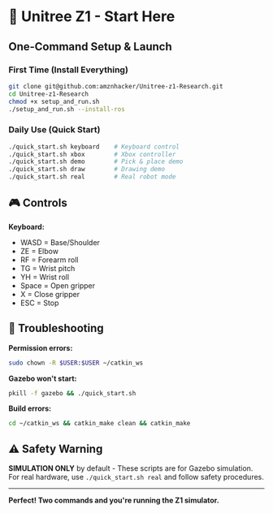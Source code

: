# 🚀 Unitree Z1 - Start Here

## One-Command Setup & Launch

### First Time (Install Everything)
```bash
git clone git@github.com:amznhacker/Unitree-z1-Research.git
cd Unitree-z1-Research
chmod +x setup_and_run.sh
./setup_and_run.sh --install-ros
```

### Daily Use (Quick Start)
```bash
./quick_start.sh keyboard    # Keyboard control
./quick_start.sh xbox        # Xbox controller  
./quick_start.sh demo        # Pick & place demo
./quick_start.sh draw        # Drawing demo
./quick_start.sh real        # Real robot mode
```

## 🎮 Controls

**Keyboard:**
- WASD = Base/Shoulder
- ZE = Elbow
- RF = Forearm roll
- TG = Wrist pitch
- YH = Wrist roll
- Space = Open gripper
- X = Close gripper
- ESC = Stop

## 🔧 Troubleshooting

**Permission errors:**
```bash
sudo chown -R $USER:$USER ~/catkin_ws
```

**Gazebo won't start:**
```bash
pkill -f gazebo && ./quick_start.sh
```

**Build errors:**
```bash
cd ~/catkin_ws && catkin_make clean && catkin_make
```

## ⚠️ Safety Warning

**SIMULATION ONLY** by default - These scripts are for Gazebo simulation.
For real hardware, use `./quick_start.sh real` and follow safety procedures.

---

**Perfect! Two commands and you're running the Z1 simulator.**